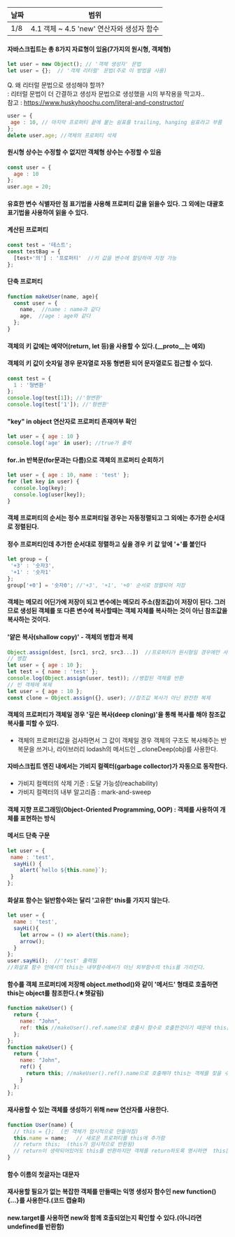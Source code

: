 날짜 | 범위
--- | ---
1/8 | 4.1 객체 ~ 4.5 'new' 연산자와 생성자 함수


#### 자바스크립트는 총 8가지 자료형이 있음(7가지의 원시형, 객체형)
```javascript
let user = new Object(); // '객체 생성자' 문법
let user = {};  // '객체 리터럴' 문법(주로 이 방법을 사용)
```
Q. 왜 리터럴 문법으로 생성해야 할까?<br>
 : 리터럴 문법이 더 간결하고 생성자 문법으로 생성했을 시의 부작용을 막고자..<br>
참고 : https://www.huskyhoochu.com/literal-and-constructor/

```javascript
user = {
 age : 10, // 마지막 프로퍼티 끝에 붙는 쉼표를 trailing, hanging 쉼표라고 부름
};
delete user.age; //객체의 프로퍼티 삭제
```

#### 원시형 상수는 수정할 수 없지만 객체형 상수는 수정할 수 있음
```javascript
const user = {
  age : 10
};
user.age = 20;
```

#### 유효한 변수 식별자만 점 표기법을 사용해 프로퍼티 값을 읽을수 있다. 그 외에는 대괄호 표기법을 사용하여 읽을 수 있다.

#### 계산된 프로퍼티
```javascript
const test = '테스트';
const testBag = {
  [test+'의'] : '프로퍼티'  //키 값을 변수에 할당하여 지정 가능
};
```

#### 단축 프로퍼티
```javascript
function makeUser(name, age){
  const user = {
    name,  //name : name과 같다
    age,  //age : age와 같다
  };
}
```

#### 객체의 키 값에는 예약어(return, let 등)을 사용할 수 있다.(__proto__는 예외)
#### 객체의 키 값이 숫자일 경우 문자열로 자동 형변환 되어 문자열로도 접근할 수 있다.
```javascript
const test = {
  1 : '형변환'
};
console.log(test[1]); //'형변환'
console.log(test['1']); //'형변환'
```

#### "key" in object 연산자로 프로퍼티 존재여부 확인
```javascript
let user = { age : 10 }
console.log('age' in user); //true가 출력
```

#### for..in 반복문(for문과는 다름)으로 객체의 프로퍼티 순회하기
```javascript
let user = { age : 10, name : 'test' };
for (let key in user) {
  console.log(key);
  console.log(user[key]);
}
```

#### 객체 프로퍼티의 순서는 정수 프로퍼티일 경우는 자동정렬되고 그 외에는 추가한 순서대로 정렬된다.
#### 정수 프로퍼티인데 추가한 순서대로 정렬하고 싶을 경우 키 값 앞에 '+'를 붙인다
```javascript
let group = {
 '+3' : '숫자3',
 '+1' : '숫자1'
};
group['+0'] = '숫자0'; //'+3', '+1', '+0' 순서로 정렬되어 저장
```

#### 객체는 메모리 어딘가에 저장이 되고 변수에는 메모리 주소(참조값)이 저장이 된다. 그러므로 생성된 객체를 또 다른 변수에 복사할때는 객체 자체를 복사하는 것이 아닌 참조값을 복사하는 것이다.

#### '얕은 복사(shallow copy)' - 객체의 병합과 복제
```javascript
Object.assign(dest, [src1, src2, src3...])  //프로퍼티가 원시형일 경우에만 사용
// 병합
let user = { age : 10 };
let test = { name : 'test' };
console.log(Object.assign(user, test)); //병합된 객체를 반환
// 빈 객체에 복제
let user = { age : 10 };
const clone = Object.assign({}, user); //참조값 복사가 아닌 완전한 복제
```

#### 객체의 프로퍼티가 객체일 경우 '깊은 복사(deep cloning)'을 통해 복사를 해야 참조값 복사를 피할 수 있다.
- 객체의 프로퍼티값을 검사하면서 그 값이 객체일 경우 객체의 구조도 복사해주는 반복문을 쓰거나, 라이브러리 lodash의 메서드인 _.cloneDeep(obj)를 사용한다.

#### 자바스크립트 엔진 내에서는 가비지 컬렉터(garbage collector)가 자동으로 동작한다.
- 가비지 컬렉터의 삭제 기준 : 도달 가능성(reachability)
- 가비지 컬렉터의 내부 알고리즘 : mark-and-sweep

#### 객체 지향 프로그래밍(Object-Oriented Programming, OOP) : 객체를 사용하여 개체를 표현하는 방식
#### 메서드 단축 구문
```javascript
let user = {
 name : 'test',
  sayHi() {
    alert(`hello ${this.name}`);
 }
};
```

#### 화살표 함수는 일반함수와는 달리 '고유한' this를 가지지 않는다.
```javascript
let user = {
  name : 'test',
  sayHi(){
    let arrow = () => alert(this.name);
    arrow();
  }
};
user.sayHi();  //'test' 출력됨
//화살표 함수 안에서의 this는 내부함수에서가 아닌 외부함수의 this를 가리킨다.
```

#### 함수를 객체 프로퍼티에 저장해 object.method()와 같이 '메서드' 형태로 호출하면 this는 object를 참조한다.(★헷갈림)
```javascript
function makeUser() {
  return {
    name: "John",
    ref: this //makeUser().ref.name으로 호출시 함수로 호출한것이기 때문에 this는 undefined
  };
};
function makeUser() {
  return {
    name: "John",
    ref() {
      return this; //makeUser().ref().name으로 호출해야 this는 객체를 찾을 수 있다
    }
  };
};
```

#### 재사용할 수 있는 객체를 생성하기 위해 new 연산자를 사용한다.
```javascript
function User(name) {
  // this = {};  (빈 객체가 암시적으로 만들어짐)
  this.name = name;   // 새로운 프로퍼티를 this에 추가함
  // return this;  (this가 암시적으로 반환됨)
  // return이 생략되어있어도 this를 반환하지만 객체를 return하도록 명시하면  this는 무시되고 명시된 객체가 반환된다. 원시형을 return하도록 명시하면 해당 코드는 무시되고 this가 반환된다.
}
```

#### 함수 이름의 첫글자는 대문자
#### 재사용할 필요가 없는 복잡한 객체를 만들때는 익명 생성자 함수인 new function() {...}를 사용한다.(코드 캡슐화)
#### new.target를 사용하면 new와 함께 호출되었는지 확인할 수 있다.(아니라면 undefined를 반환함)

